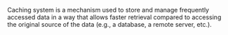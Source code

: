 Caching system is a mechanism used to store and manage frequently accessed data in a way that allows faster retrieval compared to accessing the original source of the data (e.g., a database, a remote server, etc.).